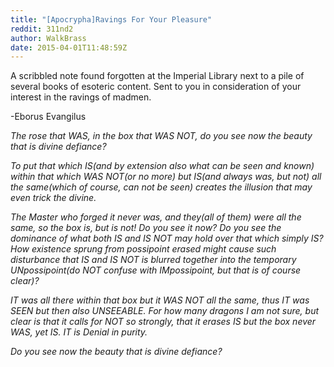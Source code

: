 ```yaml
---
title: "[Apocrypha]Ravings For Your Pleasure"
reddit: 311nd2
author: WalkBrass
date: 2015-04-01T11:48:59Z
---
```


A scribbled note found forgotten at the Imperial Library next to a pile of several books of esoteric content. Sent to you in consideration of your interest in the ravings of madmen.

-Eborus Evangilus

*The rose that WAS, in the box that WAS NOT, do you see now the beauty that is divine defiance?*

*To put that which IS(and by extension also what can be seen and known) within that which WAS NOT(or no more) but IS(and always was, but not) all the same(which of course, can not be seen) creates the illusion that may even trick the divine.*

*The Master who forged it never was, and they(all of them) were all the same, so the box is, but is not! Do you see it now? Do you see the dominance of what both IS and IS NOT may hold over that which simply IS? How existence sprung from possipoint erased might cause such disturbance that IS and IS NOT is blurred together into the temporary UNpossipoint(do NOT confuse with IMpossipoint, but that is of course clear)?*

*IT was all there within that box but it WAS NOT all the same, thus IT was SEEN but then also UNSEEABLE. For how many dragons I am not sure, but clear is that it calls for NOT so strongly, that it erases IS but the box never WAS, yet IS. IT is Denial in purity.*

*Do you see now the beauty that is divine defiance?*

